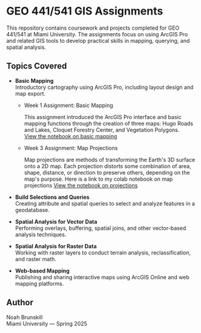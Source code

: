 # GEO 441/541 GIS Assignments

This repository contains coursework and projects completed for GEO 441/541 at Miami University. The assignments focus on using ArcGIS Pro and related GIS tools to develop practical skills in mapping, querying, and spatial analysis.

## Topics Covered

- **Basic Mapping**  
  Introductory cartography using ArcGIS Pro, including layout design and map export.
  - Week 1 Assignment: Basic Mapping

    This assignment introduced the ArcGIS Pro interface and basic mapping functions through the creation of three maps: Hugo Roads and Lakes, Cloquet Forestry Center, and Vegetation Polygons.  
    [View the notebook on basic mapping](https://github.com/DestroyerDay/Geo-441-Database/blob/main/Week%201%20Basic%20Mapping.ipynb)
    
  - Week 3 Assignment: Map Projections

    Map projections are methods of transforming the Earth's 3D surface onto a 2D map. Each projection distorts some combination of area, shape, distance, or direction to preserve others, depending on the map's 
    purpose. Here is a link to my colab notebook on map projections [View the notebook on projections](https://github.com/DestroyerDay/Geo-441-Database/blob/main/Week%203%20assignment%3A%20Projections.ipynb)

- **Build Selections and Queries**  
  Creating attribute and spatial queries to select and analyze features in a geodatabase.

- **Spatial Analysis for Vector Data**  
  Performing overlays, buffering, spatial joins, and other vector-based analysis techniques.

- **Spatial Analysis for Raster Data**  
  Working with raster layers to conduct terrain analysis, reclassification, and raster math.

- **Web-based Mapping**  
  Publishing and sharing interactive maps using ArcGIS Online and web mapping platforms.

## Author

Noah Brunskill  
Miami University — Spring 2025
